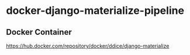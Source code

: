 # docker-django-materialize-pipeline
## Docker Container
https://hub.docker.com/repository/docker/ddice/django-materialize
